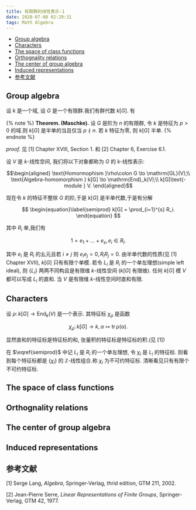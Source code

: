 ```yaml
---
title: 有限群的线性表示-1
date: 2020-07-08 02:29:31
tags: Math Algebra
---
```



<!-- vim-markdown-toc GFM -->

* [Group algebra](#group-algebra)
* [Characters](#characters)
* [The space of class functions](#the-space-of-class-functions)
* [Orthognality relations](#orthognality-relations)
* [The center of group algebra](#the-center-of-group-algebra)
* [Induced representations](#induced-representations)
* [参考文献](#参考文献)

<!-- vim-markdown-toc -->

## Group algebra
设 $k$ 是一个域, 设 $G$ 是一个有限群.我们有群代数 $k[G]$. 有

{% note %}
**Theorem. (Maschke).** 设 $G$ 是阶为 $n$ 的有限群, 令 $k$ 是特征为 $p > 0$ 的域.则 $k[G]$ 是半单的当且仅当 $p \nmid n$. 若 $k$ 特征为零, 则 $k[G]$ 半单.
{% endnote %}

*proof.* 见 [1] Chapter XVIII, Section 1. 和 [2] Chapter 6, Exercise 6.1.

设 $V$ 是 $k$-线性空间, 我们将以下对象都称为 $G$ 的 $k$-线性表示:

$$\begin{aligned}
    \text{Homormophism }\rho\colon G \to \mathrm{GL}(V);\\
    \text{Algebra-homomorphism } k[G] \to \mathrm{End}_k(V);\\
    k[G]\text{-module } V.
\end{aligned}$$

现在令 $k$ 的特征不整除 $G$ 的阶,于是 $k[G]$ 是半单代数,于是有分解

$$
\begin{equation}\label{semiprod}
    k[G] = \prod_{i=1}^{s} R_i.
\end{equation}
$$

其中 $R_i$ 单,我们有

$$
    1 = e_1+ \ldots +e_s, e_i \in R_i.
$$

其中 $e_i$ 是 $R_i$ 的幺元且若 $i \ne j$ 则 $e_ie_j = 0, R_iR_j = 0$. 由半单代数的性质(见 [1] Chapter XVII), $k[G]$ 只有有限个单模. 若令 $L_i$ 是 $R_i$ 的一个单左理想(simple left ideal), 则 $\{L_i\}$ 两两不同构且是有限维 $k$-线性空间 ($k[G]$ 有限维). 任何 $k[G]$ 模 $V$ 都可以写成 $L_i$ 的直和. 当 $V$ 是有限维 $k$-线性空间时直和有限.

## Characters
设 $\rho\colon k[G] \to \mathrm{End}_k(V)$ 是一个表示. 其特征标 $\chi_\rho$ 是函数

$$
    \chi_\rho\colon k[G] \to k, \alpha \mapsto \mathrm{\operatorname{tr}\rho(\alpha)}.
$$

显然直和的特征标是特征标的和, 张量积的特征标是特征标的积.(见 [1])

在 $\eqref{semiprod}$ 中记 $L_i$ 是 $R_i$ 的一个单左理想, 令 $\chi_i$ 是 $L_i$ 的特征标. 则看到每个特征标都是 $\{\chi_i\}$ 的 $\mathbb{Z}$-线性组合.称 $\chi_i$ 为不可约特征标. 清晰看见只有有限个不可约特征标.

## The space of class functions

## Orthognality relations

## The center of group algebra

## Induced representations


## 参考文献
[1] Serge Lang, *Algebra*, Springer-Verlag, thrid edition, GTM 211, 2002.

[2] Jean-Pierre Serre, *Linear Representations of Finite Groups*, Springer-Verlag, GTM 42, 1977.

